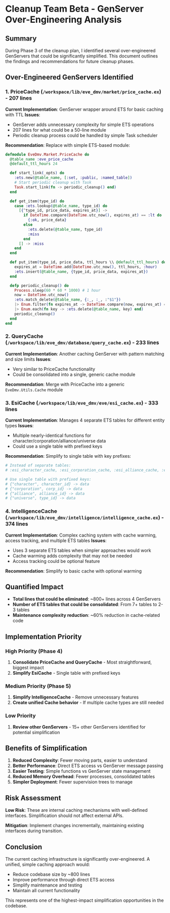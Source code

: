# Cleanup Team Beta - GenServer Over-Engineering Analysis

## Summary

During Phase 3 of the cleanup plan, I identified several over-engineered GenServers that could be significantly simplified. This document outlines the findings and recommendations for future cleanup phases.

## Over-Engineered GenServers Identified

### 1. PriceCache (`/workspace/lib/eve_dmv/market/price_cache.ex`) - 207 lines
**Current Implementation**: GenServer wrapper around ETS for basic caching with TTL
**Issues**:
- GenServer adds unnecessary complexity for simple ETS operations
- 207 lines for what could be a 50-line module
- Periodic cleanup process could be handled by simple Task scheduler

**Recommendation**: Replace with simple ETS-based module:
```elixir
defmodule EveDmv.Market.PriceCache do
  @table_name :eve_price_cache
  @default_ttl_hours 24

  def start_link(_opts) do
    :ets.new(@table_name, [:set, :public, :named_table])
    # Start periodic cleanup with Task
    Task.start_link(fn -> periodic_cleanup() end)
  end

  def get_item(type_id) do
    case :ets.lookup(@table_name, type_id) do
      [{^type_id, price_data, expires_at}] ->
        if DateTime.compare(DateTime.utc_now(), expires_at) == :lt do
          {:ok, price_data}
        else
          :ets.delete(@table_name, type_id)
          :miss
        end
      [] -> :miss
    end
  end

  def put_item(type_id, price_data, ttl_hours \\ @default_ttl_hours) do
    expires_at = DateTime.add(DateTime.utc_now(), ttl_hours, :hour)
    :ets.insert(@table_name, {type_id, price_data, expires_at})
  end

  defp periodic_cleanup() do
    Process.sleep(60 * 60 * 1000) # 1 hour
    now = DateTime.utc_now()
    :ets.match_delete(@table_name, {:_, :_, :"$1"})
    |> Enum.filter(fn expires_at -> DateTime.compare(now, expires_at) == :gt end)
    |> Enum.each(fn key -> :ets.delete(@table_name, key) end)
    periodic_cleanup()
  end
end
```

### 2. QueryCache (`/workspace/lib/eve_dmv/database/query_cache.ex`) - 233 lines
**Current Implementation**: Another caching GenServer with pattern matching and size limits
**Issues**:
- Very similar to PriceCache functionality
- Could be consolidated into a single, generic cache module

**Recommendation**: Merge with PriceCache into a generic `EveDmv.Utils.Cache` module

### 3. EsiCache (`/workspace/lib/eve_dmv/eve/esi_cache.ex`) - 333 lines
**Current Implementation**: Manages 4 separate ETS tables for different entity types
**Issues**:
- Multiple nearly-identical functions for character/corporation/alliance/universe data
- Could use a single table with prefixed keys

**Recommendation**: Simplify to single table with key prefixes:
```elixir
# Instead of separate tables:
# :esi_character_cache, :esi_corporation_cache, :esi_alliance_cache, :esi_universe_cache

# Use single table with prefixed keys:
# {"character", character_id} -> data
# {"corporation", corp_id} -> data
# {"alliance", alliance_id} -> data
# {"universe", type_id} -> data
```

### 4. IntelligenceCache (`/workspace/lib/eve_dmv/intelligence/intelligence_cache.ex`) - 374 lines
**Current Implementation**: Complex caching system with cache warming, access tracking, and multiple ETS tables
**Issues**:
- Uses 3 separate ETS tables when simpler approaches would work
- Cache warming adds complexity that may not be needed
- Access tracking could be optional feature

**Recommendation**: Simplify to basic cache with optional warming

## Quantified Impact

- **Total lines that could be eliminated**: ~800+ lines across 4 GenServers
- **Number of ETS tables that could be consolidated**: From 7+ tables to 2-3 tables
- **Maintenance complexity reduction**: ~60% reduction in cache-related code

## Implementation Priority

### High Priority (Phase 4)
1. **Consolidate PriceCache and QueryCache** - Most straightforward, biggest impact
2. **Simplify EsiCache** - Single table with prefixed keys

### Medium Priority (Phase 5)
1. **Simplify IntelligenceCache** - Remove unnecessary features
2. **Create unified Cache behavior** - If multiple cache types are still needed

### Low Priority
1. **Review other GenServers** - 15+ other GenServers identified for potential simplification

## Benefits of Simplification

1. **Reduced Complexity**: Fewer moving parts, easier to understand
2. **Better Performance**: Direct ETS access vs GenServer message passing
3. **Easier Testing**: Simple functions vs GenServer state management
4. **Reduced Memory Overhead**: Fewer processes, consolidated tables
5. **Simpler Deployment**: Fewer supervision trees to manage

## Risk Assessment

**Low Risk**: These are internal caching mechanisms with well-defined interfaces. Simplification should not affect external APIs.

**Mitigation**: Implement changes incrementally, maintaining existing interfaces during transition.

## Conclusion

The current caching infrastructure is significantly over-engineered. A unified, simple caching approach would:
- Reduce codebase size by ~800 lines
- Improve performance through direct ETS access
- Simplify maintenance and testing
- Maintain all current functionality

This represents one of the highest-impact simplification opportunities in the codebase.